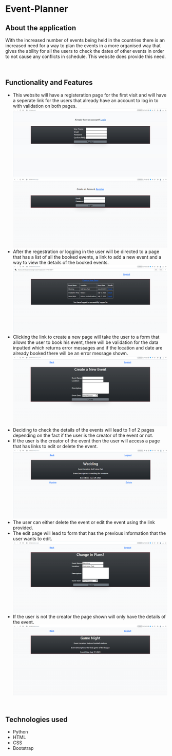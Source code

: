 # Event-Planner
<h2> About the application </h2>
<p>With the increased number of events being held in the countries there is an increased need for a way to plan the events
  in a more organised way that gives the ability for all the users to check the dates of other events in order to not cause
  any conflicts in schedule. This website does provide this need.
</p>
<br>
<h2>Functionality and Features</h2>
<ul>
  <li>This website will have a registeration page for the first visit and will have a seperate link for the users that already have an account to log in to with validation on both pages.</li>
  <img src="https://github.com/Azzam97/Event-Planner/blob/main/images/register.jpg" alt"registration">
  <br> 
  <img src="https://github.com/Azzam97/Event-Planner/blob/main/images/login.png" alt"login">
  <li>After the regestration or logging in the user will be directed to a page that has a list of all the booked events, a link to add a new event and a way to view the details of the booked events.</li>
  <img src="https://github.com/Azzam97/Event-Planner/blob/main/images/main-page.png" alt"main-page">
  <li>Clicking the link to create a new page will take the user to a form that allows the user to book his event,
    there will be validation for the data inputted which returns error messages and if the location and date are already booked there will be an error message shown.</li>
  <img src="https://github.com/Azzam97/Event-Planner/blob/main/images/new-event.png" alt"new-event">
  <li>Deciding to check the details of the events will lead to 1 of 2 pages depending on the fact if the user is the creator of the event or not.</li>
  <li>If the user is the creator of the event then the user will access a page that has links to edit or delete the event.</li>
  <img src="https://github.com/Azzam97/Event-Planner/blob/main/images/details-creator.png" alt"details for the creator">
  <li>The user can either delete the event or edit the event using the link provided.</li>
  <li>The edit page will lead to  form that has the previous information that the user wants to edit.</li>
  <img src="https://github.com/Azzam97/Event-Planner/blob/main/images/edit.png" alt"edit">
  <li>If the user is not the creator the page shown will only have the details of the event.</li>
  <img src="https://github.com/Azzam97/Event-Planner/blob/main/images/details-others.png" alt"details for the other users">
</ul>
<br>
<h2>Technologies used</h2>
<ul>
  <li>Python</li>
  <li>HTML</li>
  <li>CSS</li>
  <li>Bootstrap</li>
</ul>
